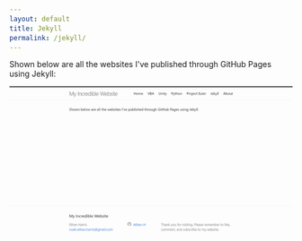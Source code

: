 ```yaml
---
layout: default
title: Jekyll
permalink: /jekyll/
---
```

Shown below are all the websites I've published through GitHub Pages using Jekyll:

![Website](/assets/recursion1.png)